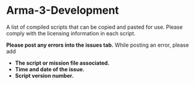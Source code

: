 # Arma-3-Development
A list of compiled scripts that can be copied and pasted for use.
Please comply with the licensing information in each script.

**Please post any errors into the issues tab.**
While posting an error, please add
   - **The script or mission file associated.**
   - **Time and date of the issue.**
   - **Script version number.**
